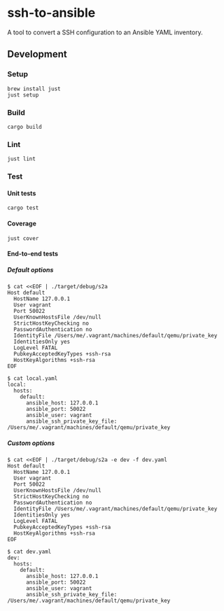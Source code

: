 # ssh-to-ansible

A tool to convert a SSH configuration to an Ansible YAML inventory.

## Development

### Setup

```console
brew install just
just setup
```

### Build

```console
cargo build
```

### Lint

```console
just lint
```

### Test

#### Unit tests

```console
cargo test
```

#### Coverage

```console
just cover
```

#### End-to-end tests

##### Default options

```console
$ cat <<EOF | ./target/debug/s2a
Host default
  HostName 127.0.0.1
  User vagrant
  Port 50022
  UserKnownHostsFile /dev/null
  StrictHostKeyChecking no
  PasswordAuthentication no
  IdentityFile /Users/me/.vagrant/machines/default/qemu/private_key
  IdentitiesOnly yes
  LogLevel FATAL
  PubkeyAcceptedKeyTypes +ssh-rsa
  HostKeyAlgorithms +ssh-rsa
EOF

$ cat local.yaml
local:
  hosts:
    default:
      ansible_host: 127.0.0.1
      ansible_port: 50022
      ansible_user: vagrant
      ansible_ssh_private_key_file: /Users/me/.vagrant/machines/default/qemu/private_key
```

##### Custom options

```console
$ cat <<EOF | ./target/debug/s2a -e dev -f dev.yaml
Host default
  HostName 127.0.0.1
  User vagrant
  Port 50022
  UserKnownHostsFile /dev/null
  StrictHostKeyChecking no
  PasswordAuthentication no
  IdentityFile /Users/me/.vagrant/machines/default/qemu/private_key
  IdentitiesOnly yes
  LogLevel FATAL
  PubkeyAcceptedKeyTypes +ssh-rsa
  HostKeyAlgorithms +ssh-rsa
EOF

$ cat dev.yaml
dev:
  hosts:
    default:
      ansible_host: 127.0.0.1
      ansible_port: 50022
      ansible_user: vagrant
      ansible_ssh_private_key_file: /Users/me/.vagrant/machines/default/qemu/private_key
```
